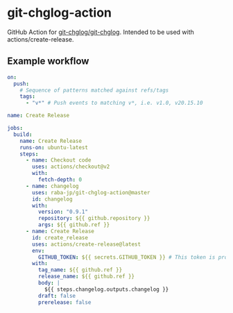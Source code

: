 # git-chglog-action

GitHub Action for [git-chglog/git-chglog](https://github.com/git-chglog/git-chglog). Intended to be used with actions/create-release.

## Example workflow

```yaml
on:
  push:
    # Sequence of patterns matched against refs/tags
    tags:
      - "v*" # Push events to matching v*, i.e. v1.0, v20.15.10

name: Create Release

jobs:
  build:
    name: Create Release
    runs-on: ubuntu-latest
    steps:
      - name: Checkout code
        uses: actions/checkout@v2
        with:
          fetch-depth: 0
      - name: changelog
        uses: raba-jp/git-chglog-action@master
        id: changelog
        with:
          version: "0.9.1"
          repository: ${{ github.repository }}
          args: ${{ github.ref }}
      - name: Create Release
        id: create_release
        uses: actions/create-release@latest
        env:
          GITHUB_TOKEN: ${{ secrets.GITHUB_TOKEN }} # This token is provided by Actions, you do not need to create your own token
        with:
          tag_name: ${{ github.ref }}
          release_name: ${{ github.ref }}
          body: |
            ${{ steps.changelog.outputs.changelog }}
          draft: false
          prerelease: false
```
